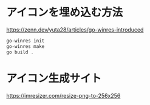 # アイコンを埋め込む方法
https://zenn.dev/yuta28/articles/go-winres-introduced

```powershell
go-winres init
go-winres make
go build .
```

# アイコン生成サイト
https://imresizer.com/resize-png-to-256x256